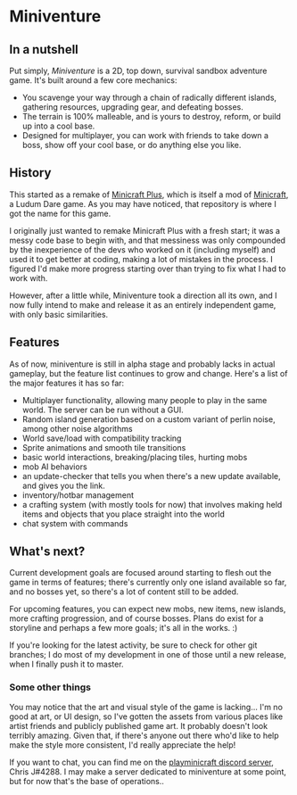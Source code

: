 # Miniventure

## In a nutshell
Put simply, *Miniventure* is a 2D, top down, survival sandbox adventure game. It's built around a few core mechanics:
- You scavenge your way through a chain of radically different islands, gathering resources, upgrading gear, and defeating bosses.
- The terrain is 100% malleable, and is yours to destroy, reform, or build up into a cool base.
- Designed for multiplayer, you can work with friends to take down a boss, show off your cool base, or do anything else you like.

## History
This started as a remake of [Minicraft Plus](https://github.com/chrisj42/minicraft-plus-revived), which is itself a mod of [Minicraft](https://github.com/shylor/miniventure), a Ludum Dare game. As you may have noticed, that repository is where I got the name for this game.

I originally just wanted to remake Minicraft Plus with a fresh start; it was a messy code base to begin with, and that messiness was only compounded by the inexperience of the devs who worked on it (including myself) and used it to get better at coding, making a lot of mistakes in the process. I figured I'd make more progress starting over than trying to fix what I had to work with.

However, after a little while, Miniventure took a direction all its own, and I now fully intend to make and release it as an entirely independent game, with only basic similarities.

## Features
As of now, miniventure is still in alpha stage and probably lacks in actual gameplay, but the feature list continues to grow and change. Here's a list of the major features it has so far:

  - Multiplayer functionality, allowing many people to play in the same world. The server can be run without a GUI.
  - Random island generation based on a custom variant of perlin noise, among other noise algorithms
  - World save/load with compatibility tracking
  - Sprite animations and smooth tile transitions
  - basic world interactions, breaking/placing tiles, hurting mobs
  - mob AI behaviors
  - an update-checker that tells you when there's a new update available, and gives you the link.
  - inventory/hotbar management
  - a crafting system (with mostly tools for now) that involves making held items and objects that you place straight into the world
  - chat system with commands 

## What's next?

Current development goals are focused around starting to flesh out the game in terms of features; there's currently only one island available so far, and no bosses yet, so there's a lot of content still to be added.

For upcoming features, you can expect new mobs, new items, new islands, more crafting progression, and of course bosses. 
Plans do exist for a storyline and perhaps a few more goals; it's all in the works. :)

If you're looking for the latest activity, be sure to check for other git branches; I do most of my development in one of those until a new release, when I finally push it to master.

### Some other things

You may notice that the art and visual style of the game is lacking... I'm no good at art, or UI design, so I've gotten the assets from various places like artist friends and publicly published game art. It probably doesn't look terribly amazing.
Given that, if there's anyone out there who'd like to help make the style more consistent, I'd really appreciate the help!

If you want to chat, you can find me on the [playminicraft discord server](https://discord.me/minicraft), Chris J#4288. I may make a server dedicated to miniventure at some point, but for now that's the base of operations..
